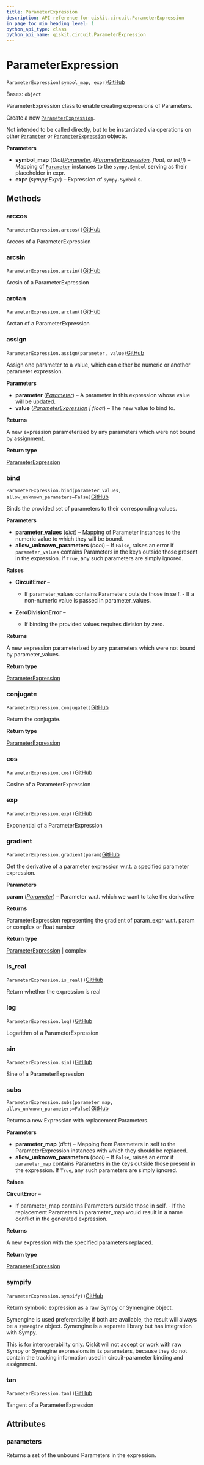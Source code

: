 ```yaml
---
title: ParameterExpression
description: API reference for qiskit.circuit.ParameterExpression
in_page_toc_min_heading_level: 1
python_api_type: class
python_api_name: qiskit.circuit.ParameterExpression
---
```


# ParameterExpression

<span id="qiskit.circuit.ParameterExpression" />

`ParameterExpression(symbol_map, expr)`[GitHub](https://github.com/qiskit/qiskit/tree/stable/0.24/qiskit/circuit/parameterexpression.py "view source code")

Bases: `object`

ParameterExpression class to enable creating expressions of Parameters.

Create a new [`ParameterExpression`](#qiskit.circuit.ParameterExpression "qiskit.circuit.ParameterExpression").

Not intended to be called directly, but to be instantiated via operations on other [`Parameter`](qiskit.circuit.Parameter "qiskit.circuit.Parameter") or [`ParameterExpression`](#qiskit.circuit.ParameterExpression "qiskit.circuit.ParameterExpression") objects.

**Parameters**

*   **symbol\_map** (*Dict\[*[*Parameter*](qiskit.circuit.Parameter "qiskit.circuit.Parameter")*, \[*[*ParameterExpression*](#qiskit.circuit.ParameterExpression "qiskit.circuit.ParameterExpression")*, float, or int]]*) – Mapping of [`Parameter`](qiskit.circuit.Parameter "qiskit.circuit.Parameter") instances to the `sympy.Symbol` serving as their placeholder in expr.
*   **expr** (*sympy.Expr*) – Expression of `sympy.Symbol` s.

## Methods

<span id="qiskit-circuit-parameterexpression-arccos" />

### arccos

<span id="qiskit.circuit.ParameterExpression.arccos" />

`ParameterExpression.arccos()`[GitHub](https://github.com/qiskit/qiskit/tree/stable/0.24/qiskit/circuit/parameterexpression.py "view source code")

Arccos of a ParameterExpression

<span id="qiskit-circuit-parameterexpression-arcsin" />

### arcsin

<span id="qiskit.circuit.ParameterExpression.arcsin" />

`ParameterExpression.arcsin()`[GitHub](https://github.com/qiskit/qiskit/tree/stable/0.24/qiskit/circuit/parameterexpression.py "view source code")

Arcsin of a ParameterExpression

<span id="qiskit-circuit-parameterexpression-arctan" />

### arctan

<span id="qiskit.circuit.ParameterExpression.arctan" />

`ParameterExpression.arctan()`[GitHub](https://github.com/qiskit/qiskit/tree/stable/0.24/qiskit/circuit/parameterexpression.py "view source code")

Arctan of a ParameterExpression

<span id="qiskit-circuit-parameterexpression-assign" />

### assign

<span id="qiskit.circuit.ParameterExpression.assign" />

`ParameterExpression.assign(parameter, value)`[GitHub](https://github.com/qiskit/qiskit/tree/stable/0.24/qiskit/circuit/parameterexpression.py "view source code")

Assign one parameter to a value, which can either be numeric or another parameter expression.

**Parameters**

*   **parameter** ([*Parameter*](qiskit.circuit.Parameter "qiskit.circuit.Parameter")) – A parameter in this expression whose value will be updated.
*   **value** ([*ParameterExpression*](qiskit.circuit.ParameterExpression "qiskit.circuit.parameterexpression.ParameterExpression") *| float*) – The new value to bind to.

**Returns**

A new expression parameterized by any parameters which were not bound by assignment.

**Return type**

[ParameterExpression](qiskit.circuit.ParameterExpression "qiskit.circuit.ParameterExpression")

<span id="qiskit-circuit-parameterexpression-bind" />

### bind

<span id="qiskit.circuit.ParameterExpression.bind" />

`ParameterExpression.bind(parameter_values, allow_unknown_parameters=False)`[GitHub](https://github.com/qiskit/qiskit/tree/stable/0.24/qiskit/circuit/parameterexpression.py "view source code")

Binds the provided set of parameters to their corresponding values.

**Parameters**

*   **parameter\_values** (*dict*) – Mapping of Parameter instances to the numeric value to which they will be bound.
*   **allow\_unknown\_parameters** (*bool*) – If `False`, raises an error if `parameter_values` contains Parameters in the keys outside those present in the expression. If `True`, any such parameters are simply ignored.

**Raises**

*   **CircuitError** –

    *   If parameter\_values contains Parameters outside those in self. - If a non-numeric value is passed in parameter\_values.

*   **ZeroDivisionError** –

    *   If binding the provided values requires division by zero.

**Returns**

A new expression parameterized by any parameters which were not bound by parameter\_values.

**Return type**

[ParameterExpression](qiskit.circuit.ParameterExpression "qiskit.circuit.ParameterExpression")

<span id="qiskit-circuit-parameterexpression-conjugate" />

### conjugate

<span id="qiskit.circuit.ParameterExpression.conjugate" />

`ParameterExpression.conjugate()`[GitHub](https://github.com/qiskit/qiskit/tree/stable/0.24/qiskit/circuit/parameterexpression.py "view source code")

Return the conjugate.

**Return type**

[ParameterExpression](qiskit.circuit.ParameterExpression "qiskit.circuit.ParameterExpression")

<span id="qiskit-circuit-parameterexpression-cos" />

### cos

<span id="qiskit.circuit.ParameterExpression.cos" />

`ParameterExpression.cos()`[GitHub](https://github.com/qiskit/qiskit/tree/stable/0.24/qiskit/circuit/parameterexpression.py "view source code")

Cosine of a ParameterExpression

<span id="qiskit-circuit-parameterexpression-exp" />

### exp

<span id="qiskit.circuit.ParameterExpression.exp" />

`ParameterExpression.exp()`[GitHub](https://github.com/qiskit/qiskit/tree/stable/0.24/qiskit/circuit/parameterexpression.py "view source code")

Exponential of a ParameterExpression

<span id="qiskit-circuit-parameterexpression-gradient" />

### gradient

<span id="qiskit.circuit.ParameterExpression.gradient" />

`ParameterExpression.gradient(param)`[GitHub](https://github.com/qiskit/qiskit/tree/stable/0.24/qiskit/circuit/parameterexpression.py "view source code")

Get the derivative of a parameter expression w\.r.t. a specified parameter expression.

**Parameters**

**param** ([*Parameter*](qiskit.circuit.Parameter "qiskit.circuit.Parameter")) – Parameter w\.r.t. which we want to take the derivative

**Returns**

ParameterExpression representing the gradient of param\_expr w\.r.t. param or complex or float number

**Return type**

[ParameterExpression](qiskit.circuit.ParameterExpression "qiskit.circuit.ParameterExpression") | complex

<span id="qiskit-circuit-parameterexpression-is-real" />

### is\_real

<span id="qiskit.circuit.ParameterExpression.is_real" />

`ParameterExpression.is_real()`[GitHub](https://github.com/qiskit/qiskit/tree/stable/0.24/qiskit/circuit/parameterexpression.py "view source code")

Return whether the expression is real

<span id="qiskit-circuit-parameterexpression-log" />

### log

<span id="qiskit.circuit.ParameterExpression.log" />

`ParameterExpression.log()`[GitHub](https://github.com/qiskit/qiskit/tree/stable/0.24/qiskit/circuit/parameterexpression.py "view source code")

Logarithm of a ParameterExpression

<span id="qiskit-circuit-parameterexpression-sin" />

### sin

<span id="qiskit.circuit.ParameterExpression.sin" />

`ParameterExpression.sin()`[GitHub](https://github.com/qiskit/qiskit/tree/stable/0.24/qiskit/circuit/parameterexpression.py "view source code")

Sine of a ParameterExpression

<span id="qiskit-circuit-parameterexpression-subs" />

### subs

<span id="qiskit.circuit.ParameterExpression.subs" />

`ParameterExpression.subs(parameter_map, allow_unknown_parameters=False)`[GitHub](https://github.com/qiskit/qiskit/tree/stable/0.24/qiskit/circuit/parameterexpression.py "view source code")

Returns a new Expression with replacement Parameters.

**Parameters**

*   **parameter\_map** (*dict*) – Mapping from Parameters in self to the ParameterExpression instances with which they should be replaced.
*   **allow\_unknown\_parameters** (*bool*) – If `False`, raises an error if `parameter_map` contains Parameters in the keys outside those present in the expression. If `True`, any such parameters are simply ignored.

**Raises**

**CircuitError** –

*   If parameter\_map contains Parameters outside those in self. - If the replacement Parameters in parameter\_map would result in a name conflict in the generated expression.

**Returns**

A new expression with the specified parameters replaced.

**Return type**

[ParameterExpression](qiskit.circuit.ParameterExpression "qiskit.circuit.ParameterExpression")

<span id="qiskit-circuit-parameterexpression-sympify" />

### sympify

<span id="qiskit.circuit.ParameterExpression.sympify" />

`ParameterExpression.sympify()`[GitHub](https://github.com/qiskit/qiskit/tree/stable/0.24/qiskit/circuit/parameterexpression.py "view source code")

Return symbolic expression as a raw Sympy or Symengine object.

Symengine is used preferentially; if both are available, the result will always be a `symengine` object. Symengine is a separate library but has integration with Sympy.

<Admonition title="Note" type="note">
  This is for interoperability only. Qiskit will not accept or work with raw Sympy or Symegine expressions in its parameters, because they do not contain the tracking information used in circuit-parameter binding and assignment.
</Admonition>

<span id="qiskit-circuit-parameterexpression-tan" />

### tan

<span id="qiskit.circuit.ParameterExpression.tan" />

`ParameterExpression.tan()`[GitHub](https://github.com/qiskit/qiskit/tree/stable/0.24/qiskit/circuit/parameterexpression.py "view source code")

Tangent of a ParameterExpression

## Attributes

<span id="qiskit.circuit.ParameterExpression.parameters" />

### parameters

Returns a set of the unbound Parameters in the expression.

